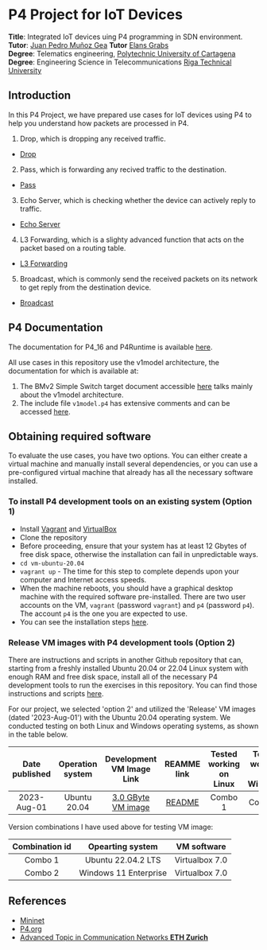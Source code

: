 # P4 Project for IoT Devices

**Title**: Integrated IoT devices uing P4 programming in SDN environment. <br>
**Tutor**: [Juan Pedro Muñoz Gea](https://personas.upct.es/perfil/juanp.gea) **Tutor** [Elans Grabs](https://ortus.rtu.lv/science/en/experts/1537) <br>
**Degree**: Telematics engineering, [Polytechnic University of Cartagena](https://www.upct.es/) <br>
**Degree**: Engineering Science in Telecommunications [Riga Technical University](https://www.rtu.lv/en)

## Introduction 

In this P4 Project, we have prepared use cases for IoT devices using P4 to help you understand how packets are processed in P4.

1. Drop, which is dropping any received traffic.
* [Drop](./Drop/)
2. Pass, which is forwarding any recived traffic to the destination.
* [Pass](./Pass/)
3. Echo Server, which is checking whether the device can actively reply to traffic.
* [Echo Server](./Echo_server/)
4. L3 Forwarding, which is a slighty advanced function that acts on the packet based on a routing table.
* [L3 Forwarding](./L3_forwarding/)
5. Broadcast, which is commonly send the received packets on its network to get reply from the destination device.
* [Broadcast](./Broadcast/)


## P4 Documentation

The documentation for P4_16 and P4Runtime is available [here](https://p4.org/specs/).

All use cases in this repository use the v1model architecture, the documentation for which is available at:
1. The BMv2 Simple Switch target document accessible [here](https://github.com/p4lang/behavioral-model/blob/master/docs/simple_switch.md) talks mainly about the v1model architecture.
2. The include file `v1model.p4` has extensive comments and can be accessed [here](https://github.com/p4lang/p4c/blob/master/p4include/v1model.p4).

## Obtaining required software 

To evaluate the use cases, you have two options. You can either create a virtual machine and manually install several dependencies, 
or you can use a pre-configured virtual machine that already has all the necessary software installed.

### To install P4 development tools on an existing system (Option 1)

- Install [Vagrant](https://vagrantup.com) and [VirtualBox](https://virtualbox.org)
- Clone the repository
- Before proceeding, ensure that your system has at least 12 Gbytes of free disk space, otherwise the installation can fail in unpredictable ways.
- `cd vm-ubuntu-20.04`
- `vagrant up` - The time for this step to complete depends upon your computer and Internet access speeds. 
- When the machine reboots, you should have a graphical desktop machine with the required software pre-installed.  There are two user accounts on the VM, `vagrant` (password `vagrant`) and `p4` (password `p4`).  The account `p4` is the one you are expected to use.
- You can see the installation steps [here](https://github.com/jafingerhut/p4-guide/blob/master/bin/README-install-troubleshooting.md#quick-instructions-for-successful-install-script-run).

### **Release** VM images with P4 development tools (Option 2)

There are instructions and scripts in another Github repository that can, starting from a freshly installed Ubuntu 20.04 or 22.04 Linux system with enough RAM and free disk space, install all of the necessary P4 development tools to run the exercises in this repository.  You can find those instructions and scripts [here](https://github.com/jafingerhut/p4-guide/blob/master/bin/README-install-troubleshooting.md).

For our project, we selected 'option 2' and utilized the 'Release' VM images (dated '2023-Aug-01') with the Ubuntu 20.04 operating system. We conducted testing on both Linux and Windows operating systems, as shown in the table below.

| Date published | Operation system | Development VM Image Link | REAMME link | Tested working on Linux | Tested working on Windows |
| :------------: | :--------------: | :-----------------------: | :----------:| :---------------------: | :-----------------------: |
| 2023-Aug-01 | Ubuntu 20.04 | [3.0 GByte VM image](https://drive.google.com/file/d/1_1CCNnJeQRpAfhTpw-m2LZ2T97QWgKp8/view?usp=sharing) | [README](https://drive.google.com/file/d/1vBeB_ls4QWxwxT0ruayX5nTXmVN0y7us/view?usp=sharing) | Combo 1 | Combo 2 |

Version combinations I have used above for testing VM image:

| Combination id | Opearting system | VM software |
| :------------: | :--------------: | :---------: |
| Combo 1 | Ubuntu 22.04.2 LTS | Virtualbox 7.0 |
| Combo 2 | Windows 11 Enterprise | Virtualbox 7.0 |

## References

- [Mininet](https://github.com/mininet/mininet)
- [P4.org](https://p4.org/)
- [Advanced Topic in Communication Networks **ETH Zurich**](https://video.ethz.ch/lectures/d-itet/2022/autumn/227-0575-00L/c1df0f1b-d89b-4328-b9d7-7dfd26a5bb46.html) 